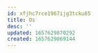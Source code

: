 ```yaml
---
id: xfjhc7rce1967ijg3tcku65
title: Os
desc: ''
updated: 1657629870292
created: 1657629869144
---
```



